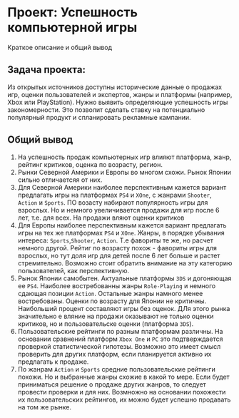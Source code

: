 
# Проект: Успешность компьютерной игры
Краткое описание и общий вывод

## Задача проекта:
Из открытых источников доступны исторические данные о продажах игр, оценки пользователей и экспертов, жанры и платформы (например, Xbox или PlayStation). Нужно выявить определяющие успешность игры закономерности. Это позволит сделать ставку на потенциально популярный продукт и спланировать рекламные кампании.

## Общий вывод

1. На успешность продаж компьютерных игр влияют платформа, жанр, рейтинг критиков, оценка по возрасту, регион.
2. Рынки Северной Америки и Европы во многом схожи. Рынок Японии сильно отличаетсяя от них.
3. Для Северной Америки наиболее перспективным кажется вариант предлагать игры на платформах `PS4` и `XOne`, с жанрами `Shooter`, `Action` и `Sports`. ПО возасту набирают популярность игры для взрослых. Но и немного увеличивается продажи для игр после 6 лет, т.е. для всех. На продажи вляют оценки критиков
4. Для Европы наиболее перспективным кажется вариант предлагать игры на тех же платформах `PS4` и `XOne`. Жанры, в порядке убывания интереса:  `Sports`,`Shooter`, `Action`. Т.е фавориты те же, но расчет немного другой. Рейтиг по возрасту похож - фавориты игры для взрослых, но тут доля игр для детей после 6 лет больше и растет стремительно. Возможно стоит обратить внимание на эту категорию пользователей, как перспективную.
5. Рынок Японии самобытен. Актуальные платформы `3DS` и догоняющая ее `PS4`. Наиболее востребованны жанры `Role-Playing` и немного сдающая позиции `Action`. Остальные жанры намного менее востребованы. Оценки по возрасту для Японии не критичны. Наибольший процент составляют игры без оценок. ДЛя этого рынка значительно е вляние на продажи оказывают не только оценки критиков, но и пользовательске оценки (платформа `3DS`).
6. Пользовательские рейтинги по разным платформам различны. На основании сравнений платформ `Xbox One` и `PC` это подтверждается проверкой статистической гипотезы. Возможно это имеет смысл проверить для других платформ, если планируется активно их предлагать к продаже.
7. По жанрам `Action` и `Sports` средние пользовательские рейтинги похожи. Но и выбранные жанры схожие в какой то мере. 
Если будет приниматься решение о продаже других жанров, то следует провести проверки и для них. Возмножно на основании похожести их пользовательских рейтингов, их можно будет успешно продавать на том же рынке.

